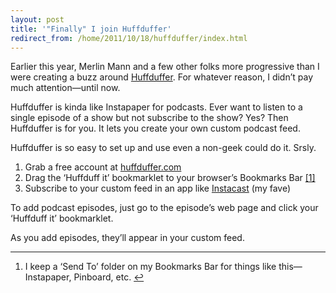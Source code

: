 ```yaml
---
layout: post
title: '"Finally" I join Huffduffer'
redirect_from: /home/2011/10/18/huffduffer/index.html
---
```

<p>Earlier this year, Merlin Mann and a few other folks more progressive than I were creating a buzz around <a href="http://huffduffer.com/">Huffduffer</a>. For whatever reason, I didn’t pay much attention—until now.</p>
<p>Huffduffer is kinda like Instapaper for podcasts. Ever want to listen to a single episode of a show but not subscribe to the show? Yes? Then Huffduffer is for you. It lets you create your own custom podcast feed.</p>
<p>Huffduffer is so easy to set up and use even a non-geek could do it. Srsly.</p>
<ol>
<li>Grab a free account at <a href="http://huffduffer.com/">huffduffer.com</a></li>
<li>Drag the ‘Huffduff it’ bookmarklet to your browser’s Bookmarks Bar <a id="fnref:1" class="footnote" title="see footnote" href="#fn:1">[1]</a></li>
<li>Subscribe to your custom feed in an app like <a href="http://itunes.apple.com/us/app/instacast/id420368235?mt=8">Instacast</a> (my fave)</li>
</ol>
<p>To add podcast episodes, just go to the episode’s web page and click your ‘Huffduff it’ bookmarklet.</p>
<p>As you add episodes, they’ll appear in your custom feed.</p>
<div class="footnotes">
<hr />
<ol>
<li id="fn:1">
<p>I keep a ‘Send To’ folder on my Bookmarks Bar for things like this—Instapaper, Pinboard, etc. <a class="reversefootnote" title="return to article" href="#fnref:1"> ↩</a></p>
</li>
</ol>
</div>
